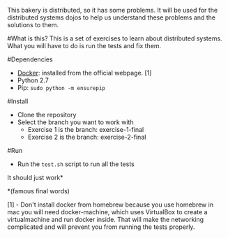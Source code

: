 This bakery is distributed, so it has some problems. It will be used for the distributed systems dojos to help us understand these problems and the solutions to them.

#What is this?
This is a set of exercises to learn about distributed systems. What you will have to do is run the tests and fix them.

#Dependencies
* [Docker](https://docs.docker.com/engine/installation/): installed from the official webpage. [1]
* Python 2.7
* Pip: `sudo python -m ensurepip`


#Install
* Clone the repository
* Select the branch you want to work with
    * Exercise 1 is the branch: exercise-1-final
    * Exercise 2 is the branch: exercise-2-final

    
#Run
* Run the `test.sh` script to run all the tests

It should just work* 

*(famous final words)


[1] - Don't install docker from homebrew because you use homebrew in mac you will need docker-machine, which uses VirtualBox to create a virtualmachine and run docker inside. That will make the networking complicated and will prevent you from running the tests properly.